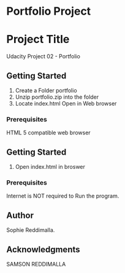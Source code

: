 # Portfolio Project
# Project Title

Udacity Project 02 - Portfolio

## Getting Started

1. Create a Folder portfolio
2. Unzip portfolio.zip into the  folder
3. Locate index.html Open in Web browser


### Prerequisites
HTML 5 compatible web browser

 
## Getting Started
1. Open index.html in broswer


### Prerequisites
Internet is NOT required to Run the program.

## Author 
Sophie Reddimalla.

## Acknowledgments
SAMSON REDDIMALLA
